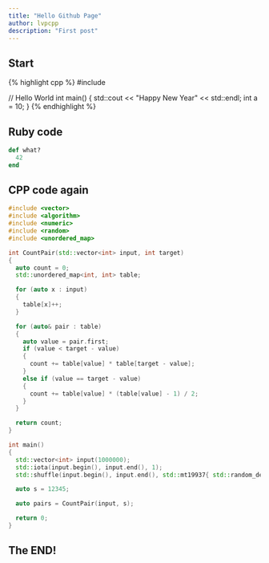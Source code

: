 ```yaml
---
title: "Hello Github Page"
author: lvpcpp
description: "First post"
---
```




## Start


{% highlight cpp %}
#include <iostream>

// Hello World
int main()
{
    std::cout << "Happy New Year" << std::endl;
    int a = 10;
}
{% endhighlight %}


## Ruby code

~~~ ruby
def what?
  42
end
~~~


## CPP code again 
~~~ cpp
#include <vector>
#include <algorithm>
#include <numeric>
#include <random>
#include <unordered_map>

int CountPair(std::vector<int> input, int target)
{
  auto count = 0;
  std::unordered_map<int, int> table;

  for (auto x : input)
  {
    table[x]++;
  }

  for (auto& pair : table)
  {
    auto value = pair.first;
    if (value < target - value)
    {
      count += table[value] * table[target - value];
    } 
    else if (value == target - value)
    {
      count += table[value] * (table[value] - 1) / 2;
    }
  }

  return count;
}

int main()
{
  std::vector<int> input(1000000);
  std::iota(input.begin(), input.end(), 1);
  std::shuffle(input.begin(), input.end(), std::mt19937{ std::random_device{}() });

  auto s = 12345;

  auto pairs = CountPair(input, s);

  return 0;
}
~~~

## The END!